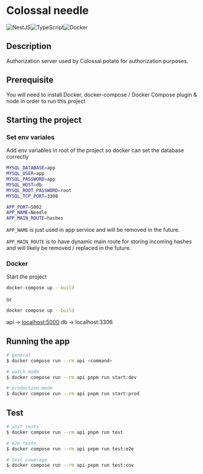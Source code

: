 # Colossal needle

![NestJS](https://img.shields.io/badge/nestjs-%23E0234E.svg?style=for-the-badge&logo=nestjs&logoColor=white)![TypeScript](https://img.shields.io/badge/typescript-%23007ACC.svg?style=for-the-badge&logo=typescript&logoColor=white)![Docker](https://img.shields.io/badge/docker-%230db7ed.svg?style=for-the-badge&logo=docker&logoColor=white)

## Description

Authorization server used by Colossal potato for authorization purposes.

## Prerequisite

You will need to install Docker, docker-compose / Docker Compose plugin & node in order to run this project

## Starting the project

### Set env variales

Add env variables in root of the project so docker can set the database correctly

```bash
MYSQL_DATABASE=app
MYSQL_USER=app
MYSQL_PASSWORD=app
MYSQL_HOST=db
MYSQL_ROOT_PASSWORD=root
MYSQL_TCP_PORT=3308

APP_PORT=5002
APP_NAME=Needle
APP_MAIN_ROUTE=hashes
```

`APP_NAME` is just used in app service and will be removed in the future.

`APP_MAIN_ROUTE` is to have dynamic main route for storing incoming hashes
and will likely be removed / replaced in the future.

### Docker

Start the project

```bash
docker-compose up --build
```

or

```bash
docker compose up --build
```

api -> [localhost:5000](localhost:5000)
db -> localhost:3306

## Running the app

```bash
# general
$ docker compose run --rm api <command>

# watch mode
$ docker compose run --rm api pnpm run start:dev

# production mode
$ docker compose run --rm api pnpm run start:prod
```

## Test

```bash
# unit tests
$ docker compose run --rm api pnpm run test

# e2e tests
$ docker compose run --rm api pnpm run test:e2e

# test coverage
$ docker compose run --rm api pnpm run test:cov
```
